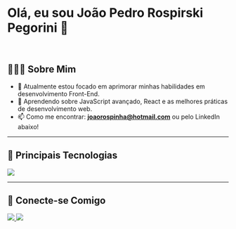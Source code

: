 # Olá, eu sou João Pedro Rospirski Pegorini 👋

<br>

## 👨🏻‍💻 Sobre Mim
- 🔭 Atualmente estou focado em aprimorar minhas habilidades em desenvolvimento Front-End.
- 🌱 Aprendendo sobre JavaScript avançado, React e as melhores práticas de desenvolvimento web.
- 📫 Como me encontrar: **joaorospinha@hotmail.com** ou pelo LinkedIn abaixo!

---

## 🚀 Principais Tecnologias
<p align="left">
  <a href="https://skillicons.dev">
    <img src="https://skillicons.dev/icons?i=html,css,js,git,vscode,figma,github&perline=4" />
  </a>
</p>

---

## 🔗 Conecte-se Comigo
<p align="left">
<a href="https://linkedin.com/in/rospirski/" target="_blank">
  <img src="https://img.shields.io/badge/LinkedIn-0077B5?style=for-the-badge&logo=linkedin&logoColor=white" />
</a>
<a href="mailto:joaorospinha@hotmail.com" target="_blank">
  <img src="https://img.shields.io/badge/Email-D14836?style=for-the-badge&logo=gmail&logoColor=white" />
</a>
</p>
